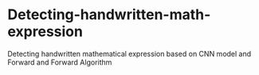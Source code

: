 # Detecting-handwritten-math-expression
Detecting handwritten mathematical expression based on CNN model and Forward and Forward Algorithm
